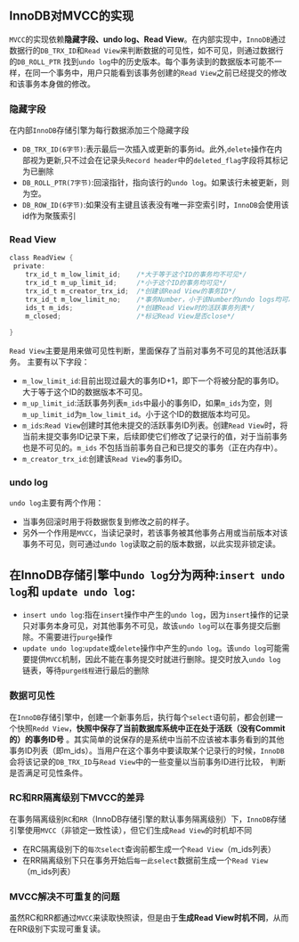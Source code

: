 ## InnoDB对MVCC的实现

`MVCC`的实现依赖**隐藏字段、undo log、Read View**。在内部实现中，`InnoDB`通过数据行的`DB_TRX_ID`和`Read View`来判断数据的可见性，如不可见，则通过数据行的`DB_ROLL_PTR`
找到`undo log`中的历史版本。每个事务读到的数据版本可能不一样，在同一个事务中，用户只能看到该事务创建的`Read View`之前已经提交的修改和该事务本身做的修改。

### 隐藏字段

在内部`InnoDB`存储引擎为每行数据添加三个隐藏字段

- `DB_TRX_ID(6字节)`:表示最后一次插入或更新的事务id。此外,`delete`操作在内部视为更新,只不过会在记录头`Record header`中的`deleted_flag`字段将其标记为已删除
- `DB_ROLL_PTR(7字节)`:回滚指针，指向该行的`undo log`。如果该行未被更新，则为空。
- `DB_ROW_ID(6字节)`:如果没有主键且该表没有唯一非空索引时，`InnoDB`会使用该id作为聚簇索引

### Read View

```c
class ReadView {
 private:
    trx_id_t m_low_limit_id;    /*大于等于这个ID的事务均不可见*/
    trx_id_t m_up_limit_id;     /*小于这个ID的事务均可见*/
    trx_id_t m_creator_trx_id;  /*创建该Read View的事务ID*/
    trx_id_t m_low_limit_no;    /*事务Number，小于该Number的undo logs均可以被Purge*/
    ids_t m_ids;                /*创建Read View时的活跃事务列表*/ 
    m_closed;                   /*标记Read View是否close*/
  
}
```

`Read View`主要是用来做可见性判断，里面保存了当前对事务不可见的其他活跃事务。 主要有以下字段：

- `m_low_limit_id`:目前出现过最大的事务ID+1，即下一个将被分配的事务ID。大于等于这个ID的数据版本不可见。
- `m_up_limit_id`:活跃事务列表`m_ids`中最小的事务ID，如果`m_ids`为空，则`m_up_limit_id`为`m_low_limit_id`。小于这个ID的数据版本均可见。
- `m_ids`:`Read View`创建时其他未提交的活跃事务ID列表。创建`Read View`时，将当前未提交事务ID记录下来，后续即使它们修改了记录行的值，对于当前事务也是不可见的。`m_ids`
  不包括当前事务自己和已提交的事务（正在内存中）。
- `m_creator_trx_id`:创建该`Read View`的事务ID。

### undo log

`undo log`主要有两个作用：

- 当事务回滚时用于将数据恢复到修改之前的样子。
- 另外一个作用是`MVCC`，当读记录时，若该事务被其他事务占用或当前版本对该事务不可见，则可通过`undo log`读取之前的版本数据，以此实现非锁定读。

## **在InnoDB存储引擎中`undo log`分为两种:`insert undo log`和 `update undo log`**:

- `insert undo log`:指在`insert`操作中产生的`undo log`，因为`insert`操作的记录只对事务本身可见，对其他事务不可见，故该`undo log`可以在事务提交后删除。不需要进行`purge`操作
- `update undo log`:`update`或`delete`操作中产生的`undo log`。该`undo log`可能需要提供`MVCC`机制，因此不能在事务提交时就进行删除。提交时放入`undo log`
  链表，等待`purge线程`进行最后的删除

### 数据可见性

在`InnoDB`存储引擎中，创建一个新事务后，执行每个`select`语句前，都会创建一个快照`Redd View`，**快照中保存了当前数据库系统中正在处于活跃（没有Commit的）的事务ID号**
。其实简单的说保存的是系统中当前不应该被本事务看到的其他事务ID列表（即m_ids）。当用户在这个事务中要读取某个记录行的时候，`InnoDB`会将该记录的`DB_TRX_ID`与`Read View`中的一些变量以当前事务ID进行比较，
判断是否满足可见性条件。

### RC和RR隔离级别下MVCC的差异

在事务隔离级别`RC`和`RR`（InnoDB存储引擎的默认事务隔离级别）下，`InnoDB`存储引擎使用`MVCC`（非锁定一致性读），但它们生成`Read View`的时机却不同

- 在RC隔离级别下的`每次select`查询前都生成一个`Read View`（m_ids列表）
- 在RR隔离级别下只在事务开始后`每一此select`数据前生成一个`Read View`（m_ids列表）

### MVCC解决不可重复的问题

虽然RC和RR都通过`MVCC`来读取快照读，但是由于**生成Read View时机不同**，从而在RR级别下实现可重复读。
